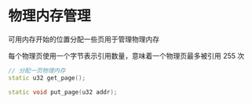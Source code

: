 # 物理内存管理

可用内存开始的位置分配一些页用于管理物理内存

每个物理页使用一个字节表示引用数量，意味着一个物理页最多被引用 255 次

```C++
// 分配一页物理内存
static u32 get_page();

static void put_page(u32 addr);
```

